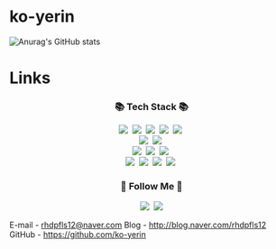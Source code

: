# ko-yerin

![Anurag's GitHub stats](https://github-readme-stats.vercel.app/api?username=ko-yerin&show_icons=true&theme=radical)


# Links
<h3 align="center">📚 Tech Stack 📚</h3>
<p align="center">
  <img src="https://img.shields.io/badge/HTML5-E34F26?style=flat-square&logo=HTML5&logoColor=white"/></a>&nbsp
  <img src="https://img.shields.io/badge/CSS3-1572B6?style=flat-square&logo=CSS3&logoColor=white"/></a>&nbsp
  <img src="https://img.shields.io/badge/Javascript-F7DF1E?style=flat-square&logo=javascript&logoColor=white"/></a>&nbsp
  <img src="https://img.shields.io/badge/TypeScript-3178C6?style=flat-square&logo=TypeScript&logoColor=white"/></a>&nbsp
  <img src="https://img.shields.io/badge/Solidity-363636?style=flat-square&logo=Solidity&logoColor=white"/></a>&nbsp
  <br>
  <img src="https://img.shields.io/badge/React-61DAFB?style=flat-square&logo=React&logoColor=white"/></a>&nbsp
  <img src="https://img.shields.io/badge/OpenZeppelin-4E5EE4?style=flat-square&logo=OpenZeppelin&logoColor=white"/></a>&nbsp
  <br>
  <img src="https://img.shields.io/badge/Linux-FCC624?style=flat-square&logo=Linux&logoColor=white"/></a>&nbsp
  <img src="https://img.shields.io/badge/Node.js-339933?style=flat-square&logo=Node.js&logoColor=white"/></a>&nbsp
  <img src="https://img.shields.io/badge/Amazon AWS-232F3E?style=flat-square&logo=Amazon AWS&logoColor=white"/></a>&nbsp
  <br>
  <img src="https://img.shields.io/badge/Mysql-E6B91E?style=flat-square&logo=MySql&logoColor=white"/></a>&nbsp 
  <img src="https://img.shields.io/badge/Sequelize-52B0E7?style=flat-square&logo=Sequelize&logoColor=white"/></a>&nbsp 
  <img src="https://img.shields.io/badge/MongoDB-47A248?style=flat-square&logo=MongoDB&logoColor=white"/></a>&nbsp 
  <img src="https://img.shields.io/badge/Docker-2496ED?style=flat-square&logo=Docker&logoColor=white"/></a>&nbsp

 
  
</p>



<h3 align="center">🌈 Follow Me 🌈</h3>
<p align="center">
  <a href="http://blog.naver.com/rhdpfls12"><img src="https://img.shields.io/badge/%20Blog-11B48A?style=flat-square&logo=Vimeo&logoColor=white&link=http://blog.naver.com/rhdpfls12"/></a>&nbsp
  <a href="rhdpfls12@naver.com"><img src="https://img.shields.io/badge/mail-d14836?style=flat-square&logo=Gmail&logoColor=white&link=rhdpfls12@naver.com"/></a>
</p>



E-mail - rhdpfls12@naver.com
Blog - http://blog.naver.com/rhdpfls12
GitHub - https://github.com/ko-yerin
